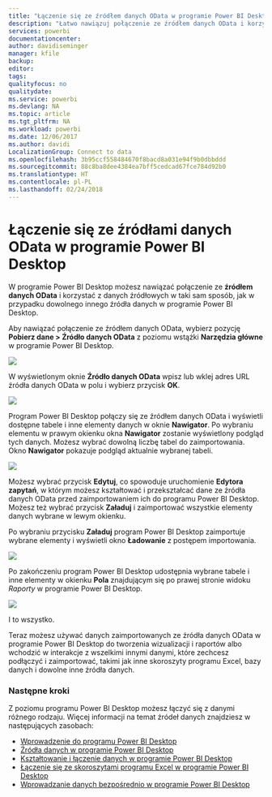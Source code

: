 ```yaml
---
title: "Łączenie się ze źródłem danych OData w programie Power BI Desktop"
description: "Łatwo nawiązuj połączenie ze źródłem danych OData i korzystaj z niego w programie Power BI Desktop"
services: powerbi
documentationcenter: 
author: davidiseminger
manager: kfile
backup: 
editor: 
tags: 
qualityfocus: no
qualitydate: 
ms.service: powerbi
ms.devlang: NA
ms.topic: article
ms.tgt_pltfrm: NA
ms.workload: powerbi
ms.date: 12/06/2017
ms.author: davidi
LocalizationGroup: Connect to data
ms.openlocfilehash: 3b95ccf558484670f8bacd8a031e94f9b0dbbddd
ms.sourcegitcommit: 88c8ba8dee4384ea7bff5cedcad67fce784d92b0
ms.translationtype: HT
ms.contentlocale: pl-PL
ms.lasthandoff: 02/24/2018
---
```

# <a name="connect-to-odata-feeds-in-power-bi-desktop"></a>Łączenie się ze źródłami danych OData w programie Power BI Desktop
W programie Power BI Desktop możesz nawiązać połączenie ze **źródłem danych OData** i korzystać z danych źródłowych w taki sam sposób, jak w przypadku dowolnego innego źródła danych w programie Power BI Desktop.

Aby nawiązać połączenie ze źródłem danych OData, wybierz pozycję **Pobierz dane > Źródło danych OData** z poziomu wstążki **Narzędzia główne** w programie Power BI Desktop.

![](media/desktop-connect-odata/connect-to-odata_1.png)

W wyświetlonym oknie **Źródło danych OData** wpisz lub wklej adres URL źródła danych OData w polu i wybierz przycisk **OK**.

![](media/desktop-connect-odata/connect-to-odata_2.png)

Program Power BI Desktop połączy się ze źródłem danych OData i wyświetli dostępne tabele i inne elementy danych w oknie **Nawigator**. Po wybraniu elementu w prawym okienku okna **Nawigator** zostanie wyświetlony podgląd tych danych. Możesz wybrać dowolną liczbę tabel do zaimportowania. Okno **Nawigator** pokazuje podgląd aktualnie wybranej tabeli.

![](media/desktop-connect-odata/connect-to-odata_3.png)

Możesz wybrać przycisk **Edytuj**, co spowoduje uruchomienie **Edytora zapytań**, w którym możesz kształtować i przekształcać dane ze źródła danych OData przed zaimportowaniem ich do programu Power BI Desktop. Możesz też wybrać przycisk **Załaduj** i zaimportować wszystkie elementy danych wybrane w lewym okienku.

Po wybraniu przycisku **Załaduj** program Power BI Desktop zaimportuje wybrane elementy i wyświetli okno **Ładowanie** z postępem importowania.

![](media/desktop-connect-odata/connect-to-odata_4.png)

Po zakończeniu program Power BI Desktop udostępnia wybrane tabele i inne elementy w okienku **Pola** znajdującym się po prawej stronie widoku *Raporty* w programie Power BI Desktop.

![](media/desktop-connect-odata/connect-to-odata_5.png)

I to wszystko.

Teraz możesz używać danych zaimportowanych ze źródła danych OData w programie Power BI Desktop do tworzenia wizualizacji i raportów albo wchodzić w interakcje z wszelkimi innymi danymi, które zechcesz podłączyć i zaimportować, takimi jak inne skoroszyty programu Excel, bazy danych i dowolne inne źródła danych.

### <a name="next-steps"></a>Następne kroki
Z poziomu programu Power BI Desktop możesz łączyć się z danymi różnego rodzaju. Więcej informacji na temat źródeł danych znajdziesz w następujących zasobach:

* [Wprowadzenie do programu Power BI Desktop](desktop-getting-started.md)
* [Źródła danych w programie Power BI Desktop](desktop-data-sources.md)
* [Kształtowanie i łączenie danych w programie Power BI Desktop](desktop-shape-and-combine-data.md)
* [Łączenie się ze skoroszytami programu Excel w programie Power BI Desktop](desktop-connect-excel.md)   
* [Wprowadzanie danych bezpośrednio w programie Power BI Desktop](desktop-enter-data-directly-into-desktop.md)   

